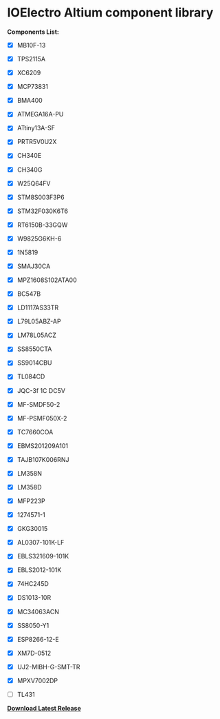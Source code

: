 # IOElectro Altium component library    

**Components List:**
- [x] MB10F-13
- [x] TPS2115A
- [x] XC6209
- [x] MCP73831
- [x] BMA400
- [x] ATMEGA16A-PU
- [x] ATtiny13A-SF
- [x] PRTR5V0U2X
- [x] CH340E
- [x] CH340G
- [x] W25Q64FV
- [x] STM8S003F3P6
- [x] STM32F030K6T6
- [x] RT6150B-33GQW
- [x] W9825G6KH-6
- [x] 1N5819
- [x] SMAJ30CA
- [x] MPZ1608S102ATA00
- [x] BC547B
- [x] LD1117AS33TR
- [x] L79L05ABZ-AP
- [x] LM78L05ACZ
- [x] SS8550CTA
- [x] SS9014CBU  
- [x] TL084CD
- [x] JQC-3f 1C DC5V
- [x] MF-SMDF50-2
- [x] MF-PSMF050X-2
- [x] TC7660COA
- [x] EBMS201209A101
- [x] TAJB107K006RNJ
- [x] LM358N
- [x] LM358D
- [x] MFP223P
- [x] 1274571-1
- [x] GKG30015
- [x] AL0307-101K-LF
- [x] EBLS321609-101K
- [x] EBLS2012-101K
- [x] 74HC245D
- [x] DS1013-10R
- [x] MC34063ACN
- [x] SS8050-Y1
- [x] ESP8266-12-E
- [x] XM7D-0512
- [x] UJ2-MIBH-G-SMT-TR
- [x] MPXV7002DP
- [ ] TL431


[**Download Latest Release**](https://github.com/liyanboy74/altium-component-library/releases/latest/download/IOElectro.IntLib)

